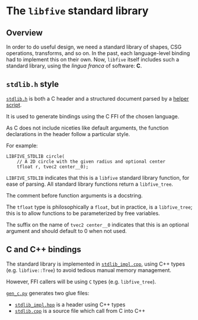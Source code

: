 # The `libfive` standard library
## Overview
In order to do useful design, we need a standard library of shapes,
CSG operations, transforms, and so on.
In the past, each language-level binding had to implement this on their own.
Now, `libfive` itself includes such a standard library,
using the _lingua franca_ of software: **C**.

## `stdlib.h` style
[`stdlib.h`](stdlib.h) is both a C header and a structured document
parsed by a [helper script](parse.py).

It is used to generate bindings using the C FFI of the chosen language.

As C does not include niceties like default arguments,
the function declarations in the header follow a particular style.

For example:
```
LIBFIVE_STDLIB circle(
    // A 2D circle with the given radius and optional center
    tfloat r, tvec2 center__0);
```

`LIBFIVE_STDLIB` indicates that this is a `libfive` standard library function,
for ease of parsing.  All standard library functions return a `libfive_tree`.

The comment before function arguments is a docstring.

The `tfloat` type is philosophically a `float`, but in practice,
is a `libfive_tree`; this is to allow functions to be parameterized by
free variables.

The suffix on the name of `tvec2 center__0` indicates that
this is an optional argument and should default to 0 when not used.

## C and C++ bindings
The standard library is implemented in [`stdlib_impl.cpp`](stdlib_impl.cpp),
using C++ types (e.g. `libfive::Tree`) to avoid tedious manual memory
management.

However, FFI callers will be using `C` types (e.g. `libfive_tree`).

[`gen_c.py`](gen_c.py) generates two glue files:
- [`stdlib_impl.hpp`](stdlib_impl.hpp) is a header using C++ types
- [`stdlib.cpp`](stdlib.cpp) is a source file which call from C into C++
